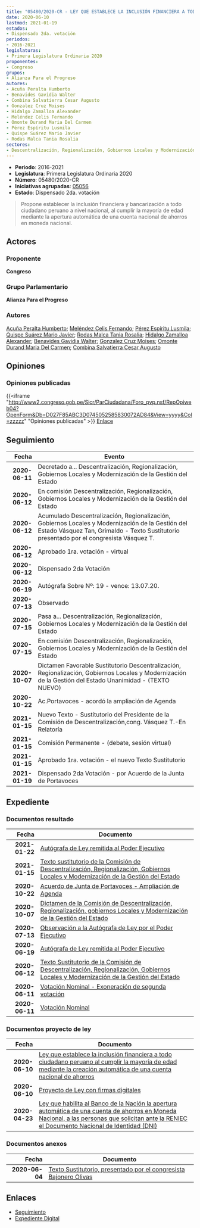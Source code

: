 ```yaml
---
title: "05480/2020-CR - LEY QUE ESTABLECE LA INCLUSIÓN FINANCIERA A TODO CIUDADANO PERUANO AL CUMPLIR LA MAYORÍA DE EDAD MEDIANTE LA CREACIÓN AUTOMÁTICA DE UNA CUENTA NACIONAL DE AHORROS"
date: 2020-06-10
lastmod: 2021-01-19
estados:
- Dispensado 2da. votación
periodos:
- 2016-2021
legislaturas:
- Primera Legislatura Ordinaria 2020
proponentes:
- Congreso
grupos:
- Alianza Para el Progreso
autores:
- Acuña Peralta Humberto
- Benavides Gavidia Walter
- Combina Salvatierra Cesar Augusto
- Gonzalez Cruz Moises
- Hidalgo Zamalloa Alexander
- Meléndez Celis Fernando
- Omonte Durand Maria Del Carmen
- Pérez Espíritu Lusmila
- Quispe Suárez Mario Javier
- Rodas Malca Tania Rosalia
sectores:
- Descentralización, Regionalización, Gobiernos Locales y Modernización de la Gestión del Estado
---
```

- **Periodo**: 2016-2021
- **Legislatura**: Primera Legislatura Ordinaria 2020
- **Número**: 05480/2020-CR
- **Iniciativas agrupadas**: [05056](../../05000/05056)
- **Estado**: Dispensado 2da. votación

> Propone establecer la inclusión financiera y bancarización a todo ciudadano peruano a nivel nacional, al cumplir la mayoría de edad mediante la apertura automática de una cuenta nacional de ahorros en moneda nacional.


## Actores

### Proponente

**Congreso**

### Grupo Parlamentario

**Alianza Para el Progreso**

### Autores

[Acuña Peralta Humberto](mailto:mailto:hacuna@congreso.gob.pe); [Meléndez Celis Fernando](mailto:mailto:fmelendez@congreso.gob.pe); [Pérez Espíritu Lusmila](mailto:mailto:lperez@congreso.gob.pe); [Quispe Suárez Mario Javier](mailto:mailto:yquispe@congreso.gob.pe); [Rodas Malca Tania Rosalia](mailto:mailto:trodas@congreso.gob.pe); [Hidalgo Zamalloa Alexander](mailto:mailto:ahidalgo@congreso.gob.pe); [Benavides Gavidia Walter](mailto:mailto:wbenavides@congreso.gob.pe); [Gonzalez Cruz Moises](mailto:mailto:mgonzalezc@congreso.gob.pe); [Omonte Durand Maria Del Carmen](mailto:mailto:momonte@congreso.gob.pe); [Combina Salvatierra Cesar Augusto](mailto:mailto:ccombina@congreso.gob.pe)

## Opiniones

### Opiniones publicadas

{{<iframe "http://www2.congreso.gob.pe/Sicr/ParCiudadana/Foro_pvp.nsf/RepOpiweb04?OpenForm&Db=D027F85ABC3D0745052585830072AD84&View=yyyy&Col=zzzzz" "Opiniones publicadas" >}}
[Enlace](http://www2.congreso.gob.pe/Sicr/ParCiudadana/Foro_pvp.nsf/RepOpiweb04?OpenForm&Db=D027F85ABC3D0745052585830072AD84&View=yyyy&Col=zzzzz)


## Seguimiento

| Fecha | Evento |
|------:|--------|
| **2020-06-11** | Decretado a... Descentralización, Regionalización, Gobiernos Locales y Modernización de la Gestión del Estado |
| **2020-06-12** | En comisión Descentralización, Regionalización, Gobiernos Locales y Modernización de la Gestión del Estado |
| **2020-06-12** | Acumulado Descentralización, Regionalización, Gobiernos Locales y Modernización de la Gestión del Estado Vásquez Tan, Grimaldo - Texto Sustitutorio presentado por el congresista Vásquez T. |
| **2020-06-12** | Aprobado 1ra. votación - virtual |
| **2020-06-12** | Dispensado 2da Votación |
| **2020-06-19** | Autógrafa Sobre Nº: 19 - vence: 13.07.20. |
| **2020-07-13** | Observado |
| **2020-07-15** | Pasa a... Descentralización, Regionalización, Gobiernos Locales y Modernización de la Gestión del Estado |
| **2020-07-15** | En comisión Descentralización, Regionalización, Gobiernos Locales y Modernización de la Gestión del Estado |
| **2020-10-07** | Dictamen Favorable Sustitutorio Descentralización, Regionalización, Gobiernos Locales y Modernización de la Gestión del Estado Unanimidad - (TEXTO NUEVO) |
| **2020-10-22** | Ac.Portavoces - acordó la ampliación de Agenda |
| **2021-01-15** | Nuevo Texto - Sustitutorio del Presidente de la Comisión de Descentralización,cong. Vásquez T.-En Relatoría |
| **2021-01-15** | Comisión Permanente - (debate, sesión virtual) |
| **2021-01-15** | Aprobado 1ra. votación - el nuevo Texto Sustitutorio |
| **2021-01-19** | Dispensado 2da Votación - por Acuerdo de la Junta de Portavoces |

## Expediente

### Documentos resultado

| Fecha | Documento |
|------:|-----------|
| **2021-01-22** | [Autógrafa de Ley remitida al Poder Ejecutivo](https://leyes.congreso.gob.pe/Documentos/2016_2021/Autografas/Ley_y_de_Resolucion_Legislativa/AU05056-20210122.pdf) |
| **2021-01-15** | [Texto sustitutorio de la Comisión de Descentralización, Regionalización, Gobiernos Locales y Modernización de la Gestión del Estado](http://www.leyes.congreso.gob.pe/Documentos/2016_2021/Texto_Sustitutorio/Proyectos_de_Ley/TS0505620210115.pdf) |
| **2020-10-22** | [Acuerdo de Junta de Portavoces - Ampliación de Agenda](https://leyes.congreso.gob.pe/Documentos/2016_2021/Acuerdos/Junta_Portavoces/AJP05056-20201022.pdf) |
| **2020-10-07** | [Dictamen de la Comisión de Descentralización, Regionalización, gobiernos Locales y Modernización de la Gestión del Estado](https://leyes.congreso.gob.pe/Documentos/2016_2021/Dictamenes/Proyectos_de_Ley/05056DC08MAY-20201007.pdf) |
| **2020-07-13** | [Observación a la Autógrafa de Ley por el Poder Ejecutivo](http://www.leyes.congreso.gob.pe/Documentos/2016_2021/Observacion_a_la_Autografa/OBAU0505620200713.pdf) |
| **2020-06-19** | [Autógrafa de Ley remitida al Poder Ejecutivo](http://www.leyes.congreso.gob.pe/Documentos/2016_2021/Autografas/Ley_y_de_Resolucion_Legislativa/AU0505620200619.pdf) |
| **2020-06-12** | [Texto Sustitutorio de la Comisión de Descentralización, Regionalización, Gobiernos Locales y Modernización de la Gestión del Estado](http://www.leyes.congreso.gob.pe/Documentos/2016_2021/Texto_Sustitutorio/Proyectos_de_Ley/TS05056-20200612.pdf) |
| **2020-06-11** | [Votación Nominal - Exoneración de segunda votación](http://www.leyes.congreso.gob.pe/Documentos/2016_2021/Asistencia_y_Votacion/Proyectos_de_Ley/Votacion_Nominal/VNESV05056-20200611.pdf) |
| **2020-06-11** | [Votación Nominal](http://www.leyes.congreso.gob.pe/Documentos/2016_2021/Asistencia_y_Votacion/Proyectos_de_Ley/Votacion_Nominal/VN05056-20200611.pdf) |

### Documentos proyecto de ley

| Fecha | Documento |
|------:|-----------|
| **2020-06-10** | [Ley que establece la inclusión financiera a todo ciudadano peruano al cumplir la mayoría de edad mediante la creación automática de una cuenta nacional de ahorros](http://www.leyes.congreso.gob.pe/Documentos/2016_2021/Proyectos_de_Ley_y_de_Resoluciones_Legislativas/PL05480-20200610.pdf) |
| **2020-06-10** | [Proyecto de Ley con firmas digitales](http://www.leyes.congreso.gob.pe/Documentos/2016_2021/Proyectos_de_Ley_y_de_Resoluciones_Legislativas/Proyectos_Firmas_digitales/PL05480.pdf) |
| **2020-04-23** | [Ley que habilita al Banco de la Nación la apertura automática de una cuenta de ahorros en Moneda Nacional, a las personas que solicitan ante la RENIEC el Documento Nacional de Identidad (DNI)](http://www.leyes.congreso.gob.pe/Documentos/2016_2021/Proyectos_de_Ley_y_de_Resoluciones_Legislativas/PL05056_20200423..pdf) |

### Documentos anexos

| Fecha | Documento |
|------:|-----------|
| **2020-06-04** | [Texto Sustitutorio, presentado por el congresista Bajonero Olivas](http://www.leyes.congreso.gob.pe/Documentos/2016_2021/Texto_Sustitutorio/Proyectos_de_Ley/TS05056-20200604.pdf) |

## Enlaces

- [Seguimiento](http://www2.congreso.gob.pe/Sicr/TraDocEstProc/CLProLey2016.nsf/f7fff46988ca05b1052578e100829cc7/989bac502cd02f9b05258583007ae6c1?OpenDocument)
- [Expediente Digital](http://www2.congreso.gob.pe/Sicr/TraDocEstProc/Expvirt_2011.nsf/visbusqptramdoc1621/05480?opendocument)

